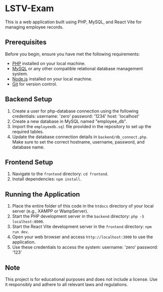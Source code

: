 # LSTV-Exam

This is a web application built using PHP, MySQL, and React Vite for managing employee records.

## Prerequisites

Before you begin, ensure you have met the following requirements:

- [PHP](https://www.php.net/downloads.php) installed on your local machine.
- [MySQL](https://dev.mysql.com/downloads/) or any other compatible relational database management system.
- [Node.js](https://nodejs.org/) installed on your local machine.
- [Git](https://git-scm.com/downloads) for version control.

## Backend Setup
1. Create a user for php-database connection using the following credentials:
   username: 'zero'
   password: '1234'
   host: 'localhost'
2. Create a new database in MySQL named "employee_db".
3. Import the `employeedb.sql` file provided in the repository to set up the required tables.
4. Update the database connection details in `backend/db_connect.php`. Make sure to set the correct hostname, username, password, and database name.

## Frontend Setup

1. Navigate to the `frontend` directory: `cd frontend`.
2. Install dependencies: `npm install`.

## Running the Application

1. Place the entire folder of this code in the `htdocs` directory of your local server (e.g., XAMPP or WampServer).
2. Start the PHP development server in the `backend` directory: `php -S localhost:8000`.
3. Start the React Vite development server in the `frontend` directory: `npm run dev`.
4. Open your web browser and access `http://localhost:3000` to use the application.
5. Use these credentials to access the system:
   username: 'zero'
   password: '123'

## Note

This project is for educational purposes and does not include a license. Use it responsibly and adhere to all relevant laws and regulations.
